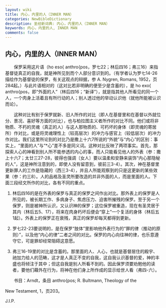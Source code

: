 ```yaml
---
layout: wiki
title: 内心，内里的人（INNER MAN）
categories: NewBibleDictionary
description: 圣经新词典: 内心，内里的人（INNER MAN）
keywords: 内心，内里的人, INNER MAN
comments: false
---
```


## 内心，内里的人（INNER MAN）

　　保罗采用这片语（ho eso{ anthro{pos，罗七22；林后四16；弗三16）来指基督徒真正的自我，就是神所见到而个人部分意识到的。（有学者认为罗七14-26描绘作为基督徒的保罗，有关这观点的辩据，参 A. Nygren, Romans, 1952，页284起。）与此片语相对的（这对比若非明确的便至少是含蓄的），是 ho exo{ anthro{pos，即“外面的人”（林后四16；“新译”），就是指其他人所看见的同一个人，一个肉身上活着且有所行动的人；别人透过他的举动认识他（就他所能被认识而论）。

　　这种对比有别于保罗就新、旧人所作的对比（即人在基督里和在基督以外就位分、景况、喜好等方面的对比），也与柏拉图主义者所作的对比不同。他们或将非物质、不朽的灵魂（真正的人）与这人那物质的、可朽坏的身体（即灵魂的寄居所）作对比，或是将灵魂理性上（较高层次）的冲力与感官上（较低层次）的冲力作对比。我们这里所论到的对比乃是撒上十六7所说的“外貌”与“内心”的区别：事实上，“里面的人”与“*心”差不多是同义词。这种对比反映了两项事实。首先，那探索人心的神看到别人所不能参透的内心的事，而人只能看见他人的外表（参：撒上十六7；太廿三27-28，彼得也强调〔女人〕要以温柔和安静来装饰“内心那隐秘的人”，这是神所注意到的，即使人没有留意到，彼前三3-4）。其次，神在基督里更新罪人的工作是隐藏的（西三3-4），并且人所能观察到的只是这更新的某些效果（参：约三8）。人的品格及圣灵所要改造的并非外面的人，而是里面的人。下面三段经文所作的对比，各有不同的重点。

1. 林后四16的是在外表的保罗与真正的保罗之间作出对比。那外表上的保罗是人所见的，被长期工作、多病身子、焦虑压力、迫害所摧残的保罗。至于另一个保罗，则是被神所认识，又认识神的保罗；这位保罗被重造，现在有圣灵居于其内（林后五5、17），将来在肉身朽坏后便会“穿上”一个复活的身体（林后五1起）。外表上的保罗正在衰残，真正的保罗却每天都得到更新。

2. 罗七22-23要说明的，是在保罗“肢体”里影响他外表行为的“罪的律（推动的原则）”，以及他“内心的律”二者之间的对比。保罗的内心向往神的律，也乐意遵守它，可是罪却经常阻碍这意愿。

3. 弗三16-19里的对比是含蓄的。那里面的人、人心，也就是基督居住的殿宇、祂加力给人的范畴，这才是人真正不变的自我，这自我认识基督的爱，神的丰盛也将倾注于其中；但这自我是别人所看不到的。因此保罗须要劝勉他的读者，要他们藉外在行为，将神在他们身上所作成的显示给世人看（弗四-六）。

　　书目：Arndt，条目 anthro{pos; R. Bultmann, Theology of the

New Testament, 1，页203。

J.I.P.










